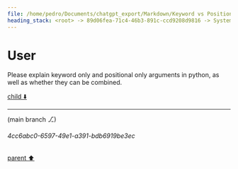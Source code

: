 ```yaml
---
file: /home/pedro/Documents/chatgpt_export/Markdown/Keyword vs Positional Args.md
heading_stack: <root> -> 89d06fea-71c4-46b3-891c-ccd9208d9816 -> System -> 38373356-0b58-450b-8009-591826694a8e -> System -> aaa240dd-d2a9-4183-b5bb-a38a9b604834 -> User
---
```

# User

Please explain keyword only and positional only arguments in python, as well as whether they can be combined.

[child ⬇️](#4cc6abc0-6597-49e1-a391-bdb6919be3ec)

---

(main branch ⎇)
###### 4cc6abc0-6597-49e1-a391-bdb6919be3ec
[parent ⬆️](#aaa240dd-d2a9-4183-b5bb-a38a9b604834)
